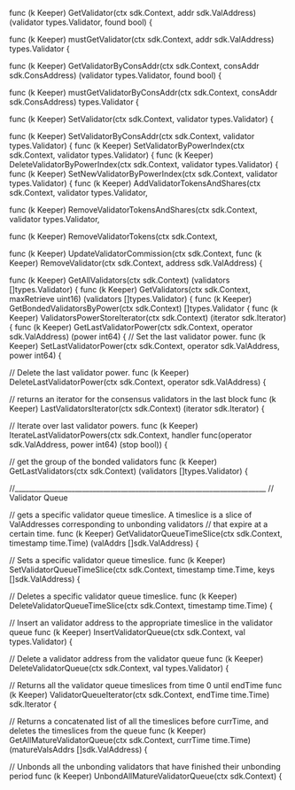 func (k Keeper) GetValidator(ctx sdk.Context, addr sdk.ValAddress) (validator types.Validator, found bool) {

func (k Keeper) mustGetValidator(ctx sdk.Context, addr sdk.ValAddress) types.Validator {

func (k Keeper) GetValidatorByConsAddr(ctx sdk.Context, consAddr sdk.ConsAddress) (validator types.Validator, found bool) {

func (k Keeper) mustGetValidatorByConsAddr(ctx sdk.Context, consAddr sdk.ConsAddress) types.Validator {

func (k Keeper) SetValidator(ctx sdk.Context, validator types.Validator) {

func (k Keeper) SetValidatorByConsAddr(ctx sdk.Context, validator types.Validator) {
func (k Keeper) SetValidatorByPowerIndex(ctx sdk.Context, validator types.Validator) {
func (k Keeper) DeleteValidatorByPowerIndex(ctx sdk.Context, validator types.Validator) {
func (k Keeper) SetNewValidatorByPowerIndex(ctx sdk.Context, validator types.Validator) {
func (k Keeper) AddValidatorTokensAndShares(ctx sdk.Context, validator types.Validator,

func (k Keeper) RemoveValidatorTokensAndShares(ctx sdk.Context, validator types.Validator,

func (k Keeper) RemoveValidatorTokens(ctx sdk.Context,

func (k Keeper) UpdateValidatorCommission(ctx sdk.Context,
func (k Keeper) RemoveValidator(ctx sdk.Context, address sdk.ValAddress) {

func (k Keeper) GetAllValidators(ctx sdk.Context) (validators []types.Validator) {
func (k Keeper) GetValidators(ctx sdk.Context, maxRetrieve uint16) (validators []types.Validator) {
func (k Keeper) GetBondedValidatorsByPower(ctx sdk.Context) []types.Validator {
func (k Keeper) ValidatorsPowerStoreIterator(ctx sdk.Context) (iterator sdk.Iterator) {
func (k Keeper) GetLastValidatorPower(ctx sdk.Context, operator sdk.ValAddress) (power int64) {
// Set the last validator power.
func (k Keeper) SetLastValidatorPower(ctx sdk.Context, operator sdk.ValAddress, power int64) {

// Delete the last validator power.
func (k Keeper) DeleteLastValidatorPower(ctx sdk.Context, operator sdk.ValAddress) {

// returns an iterator for the consensus validators in the last block
func (k Keeper) LastValidatorsIterator(ctx sdk.Context) (iterator sdk.Iterator) {

// Iterate over last validator powers.
func (k Keeper) IterateLastValidatorPowers(ctx sdk.Context, handler func(operator sdk.ValAddress, power int64) (stop bool)) {

// get the group of the bonded validators
func (k Keeper) GetLastValidators(ctx sdk.Context) (validators []types.Validator) {

//_______________________________________________________________________
// Validator Queue

// gets a specific validator queue timeslice. A timeslice is a slice of ValAddresses corresponding to unbonding validators
// that expire at a certain time.
func (k Keeper) GetValidatorQueueTimeSlice(ctx sdk.Context, timestamp time.Time) (valAddrs []sdk.ValAddress) {

// Sets a specific validator queue timeslice.
func (k Keeper) SetValidatorQueueTimeSlice(ctx sdk.Context, timestamp time.Time, keys []sdk.ValAddress) {

// Deletes a specific validator queue timeslice.
func (k Keeper) DeleteValidatorQueueTimeSlice(ctx sdk.Context, timestamp time.Time) {

// Insert an validator address to the appropriate timeslice in the validator queue
func (k Keeper) InsertValidatorQueue(ctx sdk.Context, val types.Validator) {

// Delete a validator address from the validator queue
func (k Keeper) DeleteValidatorQueue(ctx sdk.Context, val types.Validator) {

// Returns all the validator queue timeslices from time 0 until endTime
func (k Keeper) ValidatorQueueIterator(ctx sdk.Context, endTime time.Time) sdk.Iterator {

// Returns a concatenated list of all the timeslices before currTime, and deletes the timeslices from the queue
func (k Keeper) GetAllMatureValidatorQueue(ctx sdk.Context, currTime time.Time) (matureValsAddrs []sdk.ValAddress) {

// Unbonds all the unbonding validators that have finished their unbonding period
func (k Keeper) UnbondAllMatureValidatorQueue(ctx sdk.Context) {
